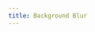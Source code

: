 ```yaml
---
title: Background Blur
---
```


<DarumaPlayer src='https://raw.githubusercontent.com/verygoodgraphics/resource/main/feature/blur__daruma/blur__background_blur.daruma' />
